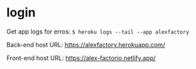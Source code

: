 # login

Get app logs for erros: ```$ heroku logs --tail --app alexfactory ```

Back-end host URL: https://alexfactory.herokuapp.com/

Front-end host URL: https://alex-factorio.netlify.app/

